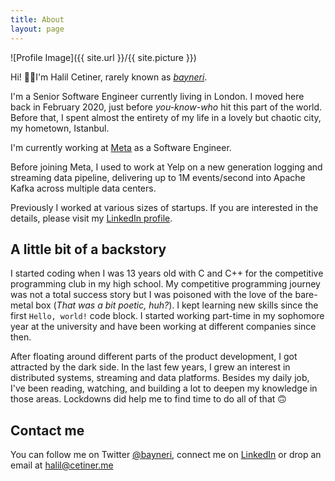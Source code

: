 ```yaml
---
title: About
layout: page
---
```

![Profile Image]({{ site.url }}/{{ site.picture }})

Hi! 🙋‍♂️I'm Halil Cetiner, rarely known as [_bayneri_](https://www.twitter.com/bayneri).

I'm a Senior Software Engineer currently living in London. I moved here back in February 2020, just before _you-know-who_ hit this part of the world. Before that, I spent almost the entirety of my life in a lovely but chaotic city, my hometown, Istanbul.

I'm currently working at [Meta](https://about.facebook.com/) as a Software Engineer.

Before joining Meta, I used to work at Yelp on a new generation logging and streaming data pipeline, delivering up to 1M events/second into Apache Kafka across multiple data centers.

Previously I worked at various sizes of startups. If you are interested in the details, please visit my [LinkedIn profile](https://www.linkedin.com/in/cetinerhalil).

## A little bit of a backstory

I started coding when I was 13 years old with C and C++ for the competitive programming club in my high school. My competitive programming journey was not a total success story but I was poisoned with the love of the bare-metal box (_That was a bit poetic, huh?_). I kept learning new skills since the first `Hello, world!` code block. 
I started working part-time in my sophomore year at the university and have been working at different companies since then.

After floating around different parts of the product development, I got attracted by the dark side. In the last few years, I grew an interest in distributed systems, streaming and data platforms. Besides my daily job, I've been reading, watching, and building a lot to deepen my knowledge in those areas. Lockdowns did help me to find time to do all of that 🙃

## Contact me
You can follow me on Twitter [@bayneri](https://www.twitter.com/bayneri), connect me on [LinkedIn](https://www.linkedin.com/in/cetinerhalil) or drop an email at [halil@cetiner.me](mailto:halil@cetiner.me)
